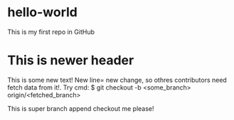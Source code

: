 # hello-world
This is my first repo in GitHub
# This is newer header
This is some new text!
New line= new change, so othres contributors need fetch data from it!.
Try cmd: $ git checkout -b <some_branch> origin/<fetched_branch>

This is super branch append
checkout me please!
